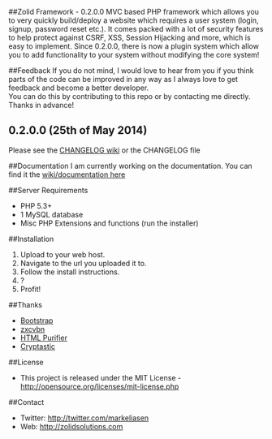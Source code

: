 ##Zolid Framework - 0.2.0.0
MVC based PHP framework which allows you to very quickly build/deploy a website which requires a user system (login, signup, password reset etc.). It comes packed with a lot of security features to help protect against CSRF, XSS, Session Hijacking and more, which is easy to implement. Since 0.2.0.0, there is now a plugin system which allow you to add functionality to your system without modifying the core system!

##Feedback
If you do not mind, I would love to hear from you if you think parts of the code can be improved in any way as I always love to get feedback and become a better developer.<br>
You can do this by contributing to this repo or by contacting me directly.<br>
Thanks in advance!

## 0.2.0.0 (25th of May 2014)
Please see the [CHANGELOG wiki](https://github.com/MrEliasen/Zolid-Framework/wiki/CHANGELOG) or the CHANGELOG file

##Documentation
I am currently working on the documentation. You can find it the [wiki/documentation here](https://github.com/MrEliasen/Zolid-Framework/wiki) 

##Server Requirements
* PHP 5.3+
* 1 MySQL database
* Misc PHP Extensions and functions (run the installer)

##Installation
1. Upload to your web host.
2. Navigate to the url you uploaded it to.
3. Follow the install instructions.
4. ?
5. Profit!

##Thanks
* [Bootstrap](https://github.com/twitter/bootstrap)
* [zxcvbn](https://github.com/lowe/zxcvbn)
* [HTML Purifier](https://github.com/ezyang/htmlpurifier)
* [Cryptastic](http://www.itnewb.com/tutorial/PHP-Encryption-Decryption-Using-the-MCrypt-Library-libmcrypt)

##License
* This project is released under the MIT License - http://opensource.org/licenses/mit-license.php

##Contact
* Twitter: http://twitter.com/markeliasen
* Web: http://zolidsolutions.com
